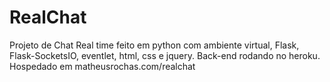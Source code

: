 # RealChat
Projeto de Chat Real time feito em python com ambiente virtual, Flask, Flask-SocketsIO, eventlet, html, css e jquery.
Back-end rodando no heroku.
Hospedado em matheusrochas.com/realchat

